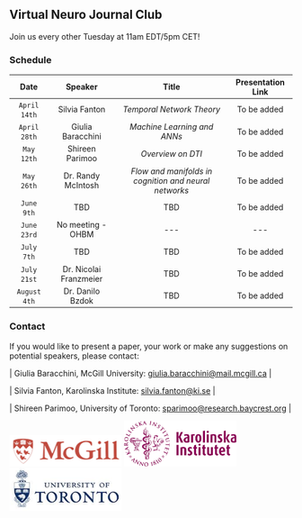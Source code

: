 ## Virtual Neuro Journal Club
Join us every other Tuesday at 11am EDT/5pm CET!


### Schedule

| Date | Speaker | Title | Presentation Link | 
| :------: | :------: | :------: | :------: | 
| `April 14th` | Silvia Fanton | *Temporal Network Theory* | To be added | 
| `April 28th` | Giulia Baracchini | *Machine Learning and ANNs* | To be added | 
| `May 12th` | Shireen Parimoo | *Overview on DTI* | To be added | 
| `May 26th` | Dr. Randy McIntosh | *Flow and manifolds in cognition and neural networks* | To be added | 
| `June 9th` | TBD | TBD | To be added |
| `June 23rd` | No meeting - OHBM | --- | --- |
| `July 7th` | TBD | TBD | To be added |
| `July 21st` | Dr. Nicolai Franzmeier | TBD | To be added |
| `August 4th` | Dr. Danilo Bzdok | TBD | To be added |


### Contact
If you would like to present a paper, your work or make any suggestions on potential speakers, please contact:

| Giulia Baracchini, McGill University:   giulia.baracchini@mail.mcgill.ca |

| Silvia Fanton, Karolinska Institute:         silvia.fanton@ki.se         |

| Shireen Parimoo, University of Toronto:  sparimoo@research.baycrest.org  |

<img src="images/McGill.png" width="200" /> <img src="images/KI.png" width="200" /> <img src="images/UofT.png" width="200" />

